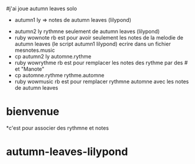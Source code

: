  
#j'ai joue autumn leaves solo
- autumn1 ly => notes de autumn leaves (lilypond)
* autumn2 ly rythmne seulement de autumn leaves (lilypond)
 * ruby wownote rb est pour avoir seulement les notes de la melodie de autumn leaves (le script autumn1 lilypond) ecrire dans un fichier mesnotes.music
* cp autumn2 ly automne.rythme 
 * ruby wowrythme rb est pour remplacer les notes des rythme par des # et "Manote"
* cp automne.rythme rythme.automne
*  ruby wowmusic rb est pour remplacer rythmne automne avec les notes de autumn leaves 
# bienvenue 
*c'est pour associer des rythmne et notes 






# autumn-leaves-lilypond
